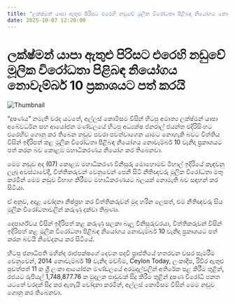 ```yaml
---
title: "ලක්ෂ්මන් යාපා ඇතුළු පිරිසට එරෙහි නඩුවේ මූලික විරෝධතා පිළිබඳ නියෝගය නොවැම්බර් 10 ප්‍රකාශයට පත් කරයි"
date: 2025-10-07 12:20:00
---
```


# ලක්ෂ්මන් යාපා ඇතුළු පිරිසට එරෙහි නඩුවේ මූලික විරෝධතා පිළිබඳ නියෝගය නොවැම්බර් 10 ප්‍රකාශයට පත් කරයි

![Thumbnail](https://helakuru.sgp1.cdn.digitaloceanspaces.com/esana/images/lib/court-2.jpg)

“දූෂණය” නමැති වරද යටතේ, අල්ලස් කොමිසම විසින් හිටපු අමාත්‍ය ලක්ෂ්මන් යාපා අබේවර්ධන සහ ආයෝජන මණ්ඩලයේ හිටපු අධ්‍යක්ෂ ජනරාල් ජයන්ත එදිරිසිංහට එරෙහිව ගොනු කර තිබෙන නඩුව පවරා පවත්වාගෙන යාමට නොහැකි බවට විත්තිය විසින් ඉදිරිපත් කළ මූලික විරෝධතා පිළිබඳ නියෝගය නොවැම්බර් 10 වැනිදා ප්‍රකාශයට පත් කරන බව කොළඹ මහාධිකරණය නියෝග කර තිබෙනවා.

මෙම නඩුව අද (07) කොළඹ මහාධිකරණ විනිසුරු මොහොමඩ් මිහාල් ඉදිරියේ කැඳවනු ලැබූ අවස්ථාවේදී, විත්තිකරුවන් වෙනුවෙන් පෙනී සිටි නීතිඥවරු මූලික විරෝධතා මතු කරමින් මෙම නඩුව විභාග කිරීමට මහාධිකරණයට බලයක් නොමැති බව සඳහන් කර සිටියා.

ඒ අනුව, අදාළ චෝදනා නිෂ්ප්‍රභ කර විත්තිකරුවන් මුදා හරින ලෙසත්, එම නීතිඥවරු සිය මූලික විරෝධතාවලින් කරුණු දක්වා තිබුණා.

දෙපාර්ශ්වය විසින් ඉදිරිපත් කළ කරුණු සලකා බැලූ විනිසුරුවරයා, විත්තිකරුවන් විසින් ඉදිරිපත් කළ මූලික විරෝධතා පිළිබඳ නියෝගය නොවැම්බර් 10 වැනිදා ප්‍රකාශයට පත් කරන බවයි නිවේදනය කර සිටියේ.

හිටපු ජනාධිපති මහින්ද රාජපක්ෂගේ දෙවන පදවි ප්‍රාප්තියේ හතරවන වසර සැමරීම වෙනුවෙන්, 2014 නොවැම්බර් 19 වැනිදා මව්බිම, Ceylon Today, ලංකාදීප, රිවිර ඇතුළු පුවත්පත් 11 ක ශ්‍රී ලංකා ආයෝජන මණ්ඩලයේ අරමුදල්වලින් අතිරේක පළ කිරීම තුළින්, රජයට රුපියල් 1,748,877.76 ක මුදලක පාඩුවක් සිදු කිරීම තුළින් දූෂණ විරෝධී පනත යටතේ වරදක් සිදු කර ඇතැයි චෝදනා කරමින්, අල්ලස් කොමිසම විසින් මෙම නඩුව ගොනු කර තිබෙනවා.

